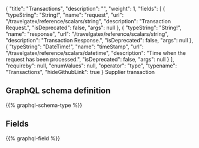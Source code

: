 {
  "title": "Transactions",
  "description": "",
  "weight": 1,
  "fields": [
    {
      "typeString": "String!",
      "name": "request",
      "url": "/travelgatex/reference/scalars/string",
      "description": "Transaction Request.",
      "isDeprecated": false,
      "args": null
    },
    {
      "typeString": "String!",
      "name": "response",
      "url": "/travelgatex/reference/scalars/string",
      "description": "Transaction Response.",
      "isDeprecated": false,
      "args": null
    },
    {
      "typeString": "DateTime!",
      "name": "timeStamp",
      "url": "/travelgatex/reference/scalars/datetime",
      "description": "Time when the request has been processed.",
      "isDeprecated": false,
      "args": null
    }
  ],
  "requireby": null,
  "enumValues": null,
  "operator": "type",
  "typename": "Transactions",
  "hideGithubLink": true
}
Supplier transaction
## GraphQL schema definition

{{% graphql-schema-type %}}

## Fields

{{% graphql-field %}}
